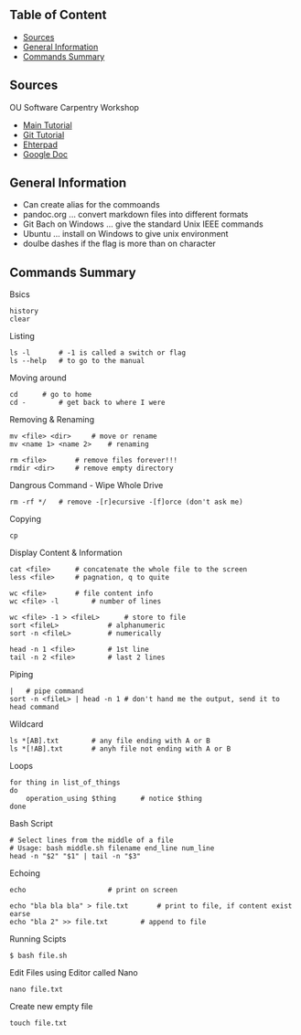 ## Table of Content
- [Sources](#souces)
- [General Information](#general-info)
- [Commands Summary](#commands)

<a name="souces" />

## Sources
OU Software Carpentry Workshop
 - [Main Tutorial](https://oulib-swc.github.io/2019-05-15-ou-swc/)
 - [Git Tutorial](https://swcarpentry.github.io/git-novice/)
 - [Ehterpad](https://pad.carpentries.org/2019-05-15-ou-swc)
 - [Google Doc](https://docs.google.com/document/d/1aJq_X1uhaNkUj7qdZEzOcpc2Pky7eZPy76yqs0UkfrQ/edit)

<a name="general-info" />

## General Information

- Can create alias for the commoands
- pandoc.org ... convert markdown files into different formats
- Git Bach on Windows ... give the standard Unix IEEE commands 
- Ubuntu ... install on Windows to give unix environment
- doulbe dashes if the flag is more than on character

<a name="commands" />

## Commands Summary

Bsics
```
history
clear
```
Listing
```
ls -l		# -1 is called a switch or flag
ls --help	# to go to the manual 
```

Moving around
```
cd		# go to home
cd - 		# get back to where I were
```

Removing & Renaming
```
mv <file> <dir>		# move or rename
mv <name 1> <name 2>	# renaming

rm <file>		# remove files forever!!!
rmdir <dir>		# remove empty directory
```
Dangrous Command - Wipe Whole Drive
```
rm -rf */	# remove -[r]ecursive -[f]orce (don't ask me)
```

Copying
```
cp
```

Display Content & Information
```
cat <file>		# concatenate the whole file to the screen
less <file>		# pagnation, q to quite

wc <file>		# file content info
wc <file> -l		# number of lines

wc <file> -1 > <fileL>		# store to file
sort <fileL>			# alphanumeric
sort -n <fileL>			# numerically

head -n 1 <file>		# 1st line
tail -n 2 <file>		# last 2 lines
```

Piping
```
| 	# pipe command
sort -n <fileL> | head -n 1	# don't hand me the output, send it to head command
```

Wildcard
```
ls *[AB].txt		# any file ending with A or B
ls *[!AB].txt		# anyh file not ending with A or B
```

Loops
```
for thing in list_of_things
do 
	operation_using $thing		# notice $thing
done
```

Bash Script
```
# Select lines from the middle of a file
# Usage: bash middle.sh filename end_line num_line
head -n "$2" "$1" | tail -n "$3"
```

Echoing
```
echo					# print on screen

echo "bla bla bla" > file.txt		# print to file, if content exist earse
echo "bla 2" >> file.txt		# append to file
```

Running Scipts
```
$ bash file.sh
```

Edit Files using Editor called Nano
```
nano file.txt
```

Create new empty file
```
touch file.txt
```
